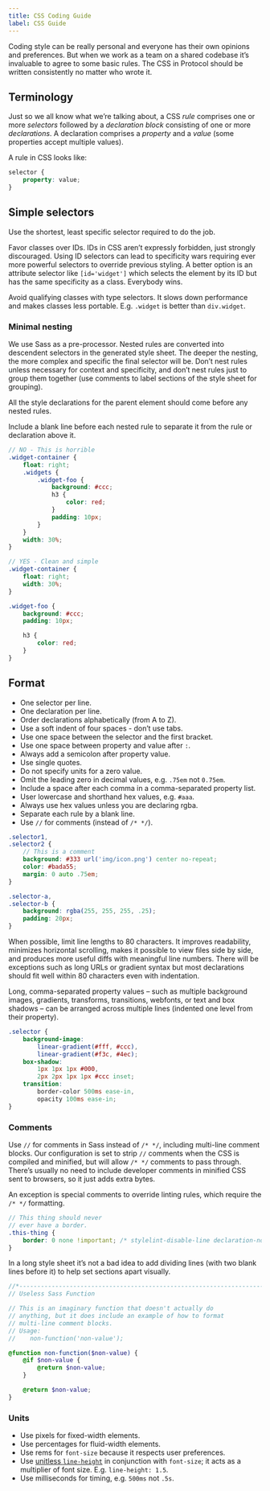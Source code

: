 ```yaml
---
title: CSS Coding Guide
label: CSS Guide
---
```


Coding style can be really personal and everyone has their own opinions and
preferences. But when we work as a team on a shared codebase it’s invaluable to
agree to some basic rules. The CSS in Protocol should be written consistently
no matter who wrote it.

## Terminology

Just so we all know what we’re talking about, a CSS *rule* comprises one or more
*selectors* followed by a *declaration block* consisting of one or more
*declarations*. A declaration comprises a *property* and a *value* (some
properties accept multiple values).

A rule in CSS looks like:

```scss
selector {
    property: value;
}
```

## Simple selectors

Use the shortest, least specific selector required to do the job.

Favor classes over IDs. IDs in CSS aren’t expressly forbidden, just strongly
discouraged. Using ID selectors can lead to specificity wars requiring ever more
powerful selectors to override previous styling. A better option is an attribute
selector like `[id='widget']` which selects the element by its ID but has the
same specificity as a class. Everybody wins.

Avoid qualifying classes with type selectors. It slows down performance and makes
classes less portable. E.g. `.widget` is better than `div.widget`.

### Minimal nesting

We use Sass as a pre-processor. Nested rules are converted into descendent
selectors in the generated style sheet. The deeper the nesting, the more complex
and specific the final selector will be. Don’t nest rules unless necessary for
context and specificity, and don’t nest rules just to group them together (use
comments to label sections of the style sheet for grouping).

All the style declarations for the parent element should come before any nested
rules.

Include a blank line before each nested rule to separate it from the rule or
declaration above it.

```scss
// NO - This is horrible
.widget-container {
    float: right;
    .widgets {
        .widget-foo {
            background: #ccc;
            h3 {
                color: red;
            }
            padding: 10px;
        }
    }
    width: 30%;
}

// YES - Clean and simple
.widget-container {
    float: right;
    width: 30%;
}

.widget-foo {
    background: #ccc;
    padding: 10px;

    h3 {
        color: red;
    }
}
```

## Format

* One selector per line.
* One declaration per line.
* Order declarations alphabetically (from A to Z).
* Use a soft indent of four spaces - don’t use tabs.
* Use one space between the selector and the first bracket.
* Use one space between property and value after `:`.
* Always add a semicolon after property value.
* Use single quotes.
* Do not specify units for a zero value.
* Omit the leading zero in decimal values, e.g. `.75em` not `0.75em`.
* Include a space after each comma in a comma-separated property list.
* User lowercase and shorthand hex values, e.g. `#aaa`.
* Always use hex values unless you are declaring rgba.
* Separate each rule by a blank line.
* Use `//` for comments (instead of `/* */`).


```scss
.selector1,
.selector2 {
    // This is a comment
    background: #333 url('img/icon.png') center no-repeat;
    color: #bada55;
    margin: 0 auto .75em;
}

.selector-a,
.selector-b {
    background: rgba(255, 255, 255, .25);
    padding: 20px;
}
```

When possible, limit line lengths to 80 characters. It improves readability,
minimizes horizontal scrolling, makes it possible to view files side by side, and
produces more useful diffs with meaningful line numbers. There will be exceptions
such as long URLs or gradient syntax but most declarations should fit well within
80 characters even with indentation.

Long, comma-separated property values – such as multiple background images,
gradients, transforms, transitions, webfonts, or text and box shadows – can be
arranged across multiple lines (indented one level from their property).

```scss
.selector {
    background-image:
        linear-gradient(#fff, #ccc),
        linear-gradient(#f3c, #4ec);
    box-shadow:
        1px 1px 1px #000,
        2px 2px 1px 1px #ccc inset;
    transition:
        border-color 500ms ease-in,
        opacity 100ms ease-in;
}
```

### Comments

Use `//` for comments in Sass instead of `/* */`, including multi-line comment
blocks. Our configuration is set to strip `//` comments when the CSS is compiled
and minified, but will allow `/* */` comments to pass through. There’s usually
no need to include developer comments in minified CSS sent to browsers, so it
just adds extra bytes.

An exception is special comments to override linting rules, which require the
`/* */` formatting.

```scss
// This thing should never
// ever have a border.
.this-thing {
    border: 0 none !important; /* stylelint-disable-line declaration-no-important */
}
```

In a long style sheet it’s not a bad idea to add dividing lines (with two blank
lines before it) to help set sections apart visually.

```scss
//*----------------------------------------------------------------------------*/
// Useless Sass Function

// This is an imaginary function that doesn't actually do
// anything, but it does include an example of how to format
// multi-line comment blocks.
// Usage:
//    non-function('non-value');

@function non-function($non-value) {
    @if $non-value {
        @return $non-value;
    }

    @return $non-value;
}
```

### Units

* Use pixels for fixed-width elements.
* Use percentages for fluid-width elements.
* Use rems for `font-size` because it respects user preferences.
* Use [unitless `line-height`](http://meyerweb.com/eric/thoughts/2006/02/08/unitless-line-heights/)
  in conjunction with `font-size`; it acts as a multiplier of font size. E.g.
  `line-height: 1.5`.
* Use milliseconds for timing, e.g. `500ms` not `.5s`.
